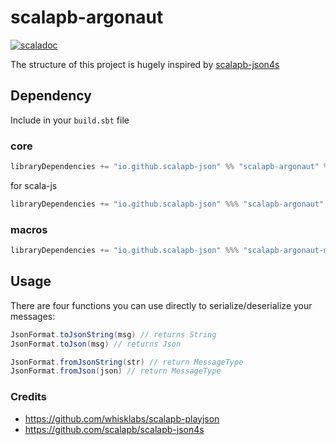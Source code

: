 # scalapb-argonaut
[![scaladoc](https://javadoc.io/badge2/io.github.scalapb-json/scalapb-argonaut_3/javadoc.svg)](https://javadoc.io/doc/io.github.scalapb-json/scalapb-argonaut_3/latest/api/scalapb_argonaut.html)

The structure of this project is hugely inspired by [scalapb-json4s](https://github.com/scalapb/scalapb-json4s)

## Dependency

Include in your `build.sbt` file

### core

```scala
libraryDependencies += "io.github.scalapb-json" %% "scalapb-argonaut" % "0.9.3"
```

for scala-js

```scala
libraryDependencies += "io.github.scalapb-json" %%% "scalapb-argonaut" % "0.9.3"
```

### macros

```scala
libraryDependencies += "io.github.scalapb-json" %%% "scalapb-argonaut-macros" % "0.9.3"
```

## Usage

There are four functions you can use directly to serialize/deserialize your messages:

```scala
JsonFormat.toJsonString(msg) // returns String
JsonFormat.toJson(msg) // returns Json

JsonFormat.fromJsonString(str) // return MessageType
JsonFormat.fromJson(json) // return MessageType
```

### Credits

- https://github.com/whisklabs/scalapb-playjson
- https://github.com/scalapb/scalapb-json4s
